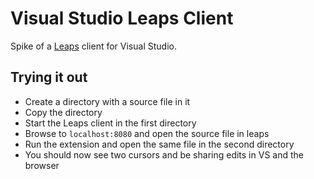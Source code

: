 # Visual Studio Leaps Client

Spike of a [Leaps](https://github.com/Jeffail/leaps) client for Visual Studio. 

## Trying it out

- Create a directory with a source file in it
- Copy the directory
- Start the Leaps client in the first directory
- Browse to `localhost:8080` and open the source file in leaps
- Run the extension and open the same file in the second directory
- You should now see two cursors and be sharing edits in VS and the browser